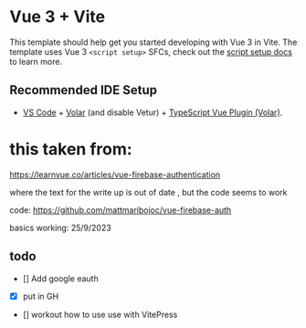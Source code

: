 # Vue 3 + Vite

This template should help get you started developing with Vue 3 in Vite. The template uses Vue 3 `<script setup>` SFCs, check out the [script setup docs](https://v3.vuejs.org/api/sfc-script-setup.html#sfc-script-setup) to learn more.

## Recommended IDE Setup

- [VS Code](https://code.visualstudio.com/) + [Volar](https://marketplace.visualstudio.com/items?itemName=Vue.volar) (and disable Vetur) + [TypeScript Vue Plugin (Volar)](https://marketplace.visualstudio.com/items?itemName=Vue.vscode-typescript-vue-plugin).


# this taken from:

https://learnvue.co/articles/vue-firebase-authentication

where the text for the write up is out of date , but the code seems to work

code: https://github.com/mattmaribojoc/vue-firebase-auth

basics working: 25/9/2023

## todo

- [] Add google eauth
- [x] put in GH
- [] workout how to use use with VitePress



